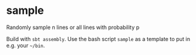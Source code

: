 sample
======

Randomly sample n lines or all lines with probability p

Build with ```sbt assembly```. Use the bash script ```sample``` as a template to put in e.g. your ```~/bin```.
